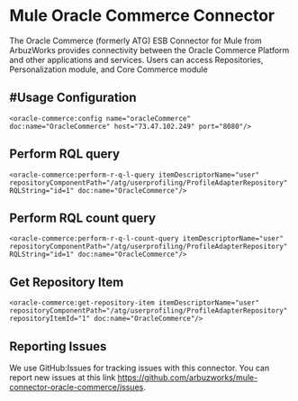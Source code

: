 Mule Oracle Commerce Connector
=========================

The Oracle Commerce (formerly ATG) ESB Connector for Mule from ArbuzWorks provides connectivity between the Oracle Commerce Platform and other applications and services. Users can access Repositories, Personalization module, and Core Commerce module

#Usage
Configuration
-------------
	<oracle-commerce:config name="oracleCommerce" doc:name="OracleCommerce" host="73.47.102.249" port="8080"/>

Perform RQL query
------------------
	<oracle-commerce:perform-r-q-l-query itemDescriptorName="user" repositoryComponentPath="/atg/userprofiling/ProfileAdapterRepository" RQLString="id=1" doc:name="OracleCommerce"/>

Perform RQL count query
------------------
	<oracle-commerce:perform-r-q-l-count-query itemDescriptorName="user" repositoryComponentPath="/atg/userprofiling/ProfileAdapterRepository" RQLString="id=1" doc:name="OracleCommerce"/>

Get Repository Item
------------------
    <oracle-commerce:get-repository-item itemDescriptorName="user" repositoryComponentPath="/atg/userprofiling/ProfileAdapterRepository" repositoryItemId="1" doc:name="OracleCommerce"/>

Reporting Issues
----------------

We use GitHub:Issues for tracking issues with this connector. You can report new issues at this link https://github.com/arbuzworks/mule-connector-oracle-commerce/issues.
